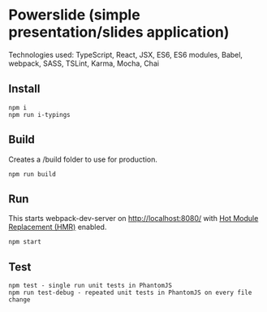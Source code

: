 # Powerslide (simple presentation/slides application)
Technologies used: TypeScript, React, JSX, ES6, ES6 modules, Babel, webpack, SASS, TSLint, Karma, Mocha, Chai

## Install
```
npm i
npm run i-typings
```

## Build
Creates a /build folder to use for production.
```
npm run build
```

## Run
This starts webpack-dev-server on [http://localhost:8080/](http://localhost:8080/) with [Hot Module Replacement (HMR)](https://webpack.github.io/docs/hot-module-replacement.html) enabled.
```
npm start
```

## Test
```
npm test - single run unit tests in PhantomJS
npm run test-debug - repeated unit tests in PhantomJS on every file change
```
